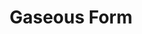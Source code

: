 ---
title: "Gaseous Form"

ability:
  description: |
    Some creatures have the supernatural or spell-like ability to take the form of a cloud of vapor or gas.

    Creatures in gaseous form can't run but can fly. A gaseous creature can move about and do the things that a cloud of gas can conceivably do, such as flow through the crack under a door. It can't, however, pass through solid matter. Gaseous creatures can't attack physically or cast spells with verbal, somatic, material, or focus components. They lose their supernatural abilities (except for the supernatural ability to assume gaseous form, of course).

    Creatures in gaseous form have damage reduction 10/magic. Spells, spell-like abilities, and supernatural abilities affect them normally. Creatures in gaseous form lose all benefit of material armor (including natural armor), though size, Dexterity, deflection bonuses, and armor bonuses from force armor still apply.

    Gaseous creatures do not need to breathe and are immune to attacks involving breathing (troglodyte stench, poison gas, and the like).

    Gaseous creatures can't enter water or other liquid. They are not ethereal or incorporeal. They are affected by winds or other forms of moving air to the extent that the wind pushes them in the direction the wind is moving. However, even the strongest wind can't disperse or damage a creature in gaseous form.

    Discerning a creature in gaseous form from natural mist requires a DC 15 _spot_ check. Creatures in gaseous form attempting to hide in an area with mist, smoke, or other gas gain a +20 bonus.
---